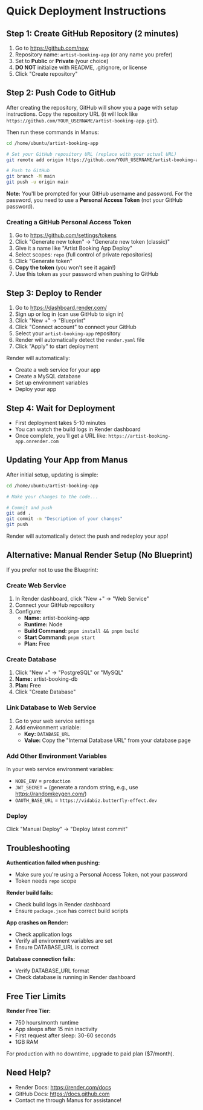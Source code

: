 # Quick Deployment Instructions

## Step 1: Create GitHub Repository (2 minutes)

1. Go to https://github.com/new
2. Repository name: `artist-booking-app` (or any name you prefer)
3. Set to **Public** or **Private** (your choice)
4. **DO NOT** initialize with README, .gitignore, or license
5. Click "Create repository"

## Step 2: Push Code to GitHub

After creating the repository, GitHub will show you a page with setup instructions. Copy the repository URL (it will look like `https://github.com/YOUR_USERNAME/artist-booking-app.git`).

Then run these commands in Manus:

```bash
cd /home/ubuntu/artist-booking-app

# Set your GitHub repository URL (replace with your actual URL)
git remote add origin https://github.com/YOUR_USERNAME/artist-booking-app.git

# Push to GitHub
git branch -M main
git push -u origin main
```

**Note:** You'll be prompted for your GitHub username and password. For the password, you need to use a **Personal Access Token** (not your GitHub password).

### Creating a GitHub Personal Access Token

1. Go to https://github.com/settings/tokens
2. Click "Generate new token" → "Generate new token (classic)"
3. Give it a name like "Artist Booking App Deploy"
4. Select scopes: `repo` (full control of private repositories)
5. Click "Generate token"
6. **Copy the token** (you won't see it again!)
7. Use this token as your password when pushing to GitHub

## Step 3: Deploy to Render

1. Go to https://dashboard.render.com/
2. Sign up or log in (can use GitHub to sign in)
3. Click "New +" → "Blueprint"
4. Click "Connect account" to connect your GitHub
5. Select your `artist-booking-app` repository
6. Render will automatically detect the `render.yaml` file
7. Click "Apply" to start deployment

Render will automatically:
- Create a web service for your app
- Create a MySQL database
- Set up environment variables
- Deploy your app

## Step 4: Wait for Deployment

- First deployment takes 5-10 minutes
- You can watch the build logs in Render dashboard
- Once complete, you'll get a URL like: `https://artist-booking-app.onrender.com`

## Updating Your App from Manus

After initial setup, updating is simple:

```bash
cd /home/ubuntu/artist-booking-app

# Make your changes to the code...

# Commit and push
git add .
git commit -m "Description of your changes"
git push
```

Render will automatically detect the push and redeploy your app!

## Alternative: Manual Render Setup (No Blueprint)

If you prefer not to use the Blueprint:

### Create Web Service

1. In Render dashboard, click "New +" → "Web Service"
2. Connect your GitHub repository
3. Configure:
   - **Name:** artist-booking-app
   - **Runtime:** Node
   - **Build Command:** `pnpm install && pnpm build`
   - **Start Command:** `pnpm start`
   - **Plan:** Free

### Create Database

1. Click "New +" → "PostgreSQL" or "MySQL"
2. **Name:** artist-booking-db
3. **Plan:** Free
4. Click "Create Database"

### Link Database to Web Service

1. Go to your web service settings
2. Add environment variable:
   - **Key:** `DATABASE_URL`
   - **Value:** Copy the "Internal Database URL" from your database page

### Add Other Environment Variables

In your web service environment variables:
- `NODE_ENV` = `production`
- `JWT_SECRET` = (generate a random string, e.g., use https://randomkeygen.com/)
- `OAUTH_BASE_URL` = `https://vidabiz.butterfly-effect.dev`

### Deploy

Click "Manual Deploy" → "Deploy latest commit"

## Troubleshooting

**Authentication failed when pushing:**
- Make sure you're using a Personal Access Token, not your password
- Token needs `repo` scope

**Render build fails:**
- Check build logs in Render dashboard
- Ensure `package.json` has correct build scripts

**App crashes on Render:**
- Check application logs
- Verify all environment variables are set
- Ensure DATABASE_URL is correct

**Database connection fails:**
- Verify DATABASE_URL format
- Check database is running in Render dashboard

## Free Tier Limits

**Render Free Tier:**
- 750 hours/month runtime
- App sleeps after 15 min inactivity
- First request after sleep: 30-60 seconds
- 1GB RAM

For production with no downtime, upgrade to paid plan ($7/month).

## Need Help?

- Render Docs: https://render.com/docs
- GitHub Docs: https://docs.github.com
- Contact me through Manus for assistance!

